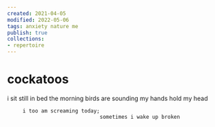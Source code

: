 ```yaml
---
created: 2021-04-05
modified: 2022-05-06
tags: anxiety nature me
publish: true
collections: 
- repertoire
---
```


# cockatoos

i sit still in bed
the morning birds are sounding
my hands hold my head

         i too am screaming today;
                                  sometimes i wake up broken

